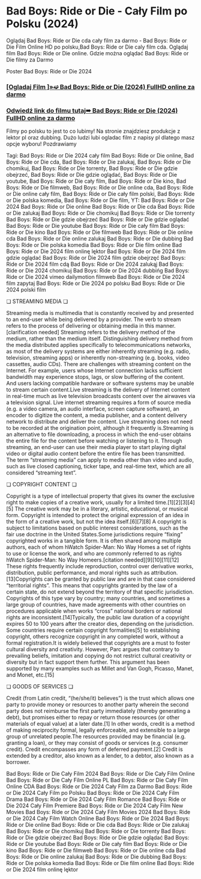 # Bad Boys: Ride or Die - Cały Film po Polsku (2024)
Oglądaj Bad Boys: Ride or Die cda cały film za darmo - Bad Boys: Ride or Die Film Online HD po polsku,Bad Boys: Ride or Die caly film cda. Oglądaj film Bad Boys: Ride or Die online. Gdzie można oglądać Bad Boys: Ride or Die filmy za Darmo

Poster Bad Boys: Ride or Die 2024

 <div class="markdown-heading" dir="auto"><h3 tabindex="-1" class="heading-element" dir="auto"><a href="https://cutt.ly/dejehA9C">[Ogladaj Film ]»➫ Bad Boys: Ride or Die (2024) FullHD online za darmo</a></h3></p>

<div class="markdown-heading" dir="auto"><h3 tabindex="-1" class="heading-element" dir="auto"><a href="https://cutt.ly/dejehA9C">Odwiedź link do filmu tutaj➠ Bad Boys: Ride or Die (2024) FullHD online za darmo</a></h3></p>


Filmy po polsku to jest to co lubimy! Na stronie znajdziesz produkcje z lektor pl oraz dubbing. Dużo ludzi lubi ogladac film z napisy pl dlatego masz opcje wyboru! Pozdrawiamy


Tagi: Bad Boys: Ride or Die 2024 cały film Bad Boys: Ride or Die online, Bad Boys: Ride or Die cda, Bad Boys: Ride or Die zalukaj, Bad Boys: Ride or Die chomikuj, Bad Boys: Ride or Die torrenty, Bad Boys: Ride or Die gdzie obejrzeć, Bad Boys: Ride or Die gdzie oglądać, Bad Boys: Ride or Die youtube, Bad Boys: Ride or Die cały film, Bad Boys: Ride or Die kino, Bad Boys: Ride or Die filmweb, Bad Boys: Ride or Die online cda, Bad Boys: Ride or Die online cały film, Bad Boys: Ride or Die cały film polski, Bad Boys: Ride or Die polska komedia, Bad Boys: Ride or Die film, YT: Bad Boys: Ride or Die 2024 Bad Boys: Ride or Die online Bad Boys: Ride or Die cda Bad Boys: Ride or Die zalukaj Bad Boys: Ride or Die chomikuj Bad Boys: Ride or Die torrenty Bad Boys: Ride or Die gdzie obejrzeć Bad Boys: Ride or Die gdzie oglądać Bad Boys: Ride or Die youtube Bad Boys: Ride or Die cały film Bad Boys: Ride or Die kino Bad Boys: Ride or Die filmweb Bad Boys: Ride or Die online cda Bad Boys: Ride or Die online zalukaj Bad Boys: Ride or Die dubbing Bad Boys: Ride or Die polska komedia Bad Boys: Ride or Die film online Bad Boys: Ride or Die 2024 film onlinę lęktor Bad Boys: Ride or Die 2024 film gdzie oglądać Bad Boys: Ride or Die 2024 film gdzie obejrzęć Bad Boys: Ride or Die 2024 film cdą Bad Boys: Ride or Die 2024 zalukąj Bad Boys: Ride or Die 2024 chomikuj Bad Boys: Ride or Die 2024 dubbińg Bad Boys: Ride or Die 2024 vimeo dailymotion filmweb Bad Boys: Ride or Die 2024 film zapytaj Bad Boys: Ride or Die 2024 po polsku Bad Boys: Ride or Die 2024 polski film


❏ STREAMING MEDIA ❏


Streaming media is multimedia that is constantly received by and presented to an end-user while being delivered by a provider. The verb to stream refers to the process of delivering or obtaining media in this manner.[clarification needed] Streaming refers to the delivery method of the medium, rather than the medium itself. Distinguishing delivery method from the media distributed applies specifically to telecommunications networks, as most of the delivery systems are either inherently streaming (e.g. radio, television, streaming apps) or inherently non-streaming (e.g. books, video cassettes, audio CDs). There are challenges with streaming content on the Internet. For example, users whose Internet connection lacks sufficient bandwidth may experience stops, lags, or slow buffering of the content. And users lacking compatible hardware or software systems may be unable to stream certain content.Live streaming is the delivery of Internet content in real-time much as live television broadcasts content over the airwaves via a television signal. Live internet streaming requires a form of source media (e.g. a video camera, an audio interface, screen capture software), an encoder to digitize the content, a media publisher, and a content delivery network to distribute and deliver the content. Live streaming does not need to be recorded at the origination point, although it frequently is.Streaming is an alternative to file downloading, a process in which the end-user obtains the entire file for the content before watching or listening to it. Through streaming, an end-user can use their media player to start playing digital video or digital audio content before the entire file has been transmitted. The term “streaming media” can apply to media other than video and audio, such as live closed captioning, ticker tape, and real-time text, which are all considered “streaming text”.


❏ COPYRIGHT CONTENT ❏


Copyright is a type of intellectual property that gives its owner the exclusive right to make copies of a creative work, usually for a limited time.[1][2][3][4][5] The creative work may be in a literary, artistic, educational, or musical form. Copyright is intended to protect the original expression of an idea in the form of a creative work, but not the idea itself.[6][7][8] A copyright is subject to limitations based on public interest considerations, such as the fair use doctrine in the United States.Some jurisdictions require “fixing” copyrighted works in a tangible form. It is often shared among multiple authors, each of whom hWatch Spider-Man: No Way Homes a set of rights to use or license the work, and who are commonly referred to as rights hWatch Spider-Man: No Way Homeers.[citation needed][9][10][11][12] These rights frequently include reproduction, control over derivative works, distribution, public performance, and moral rights such as attribution. [13]Copyrights can be granted by public law and are in that case considered “territorial rights”. This means that copyrights granted by the law of a certain state, do not extend beyond the territory of that specific jurisdiction. Copyrights of this type vary by country; many countries, and sometimes a large group of countries, have made agreements with other countries on procedures applicable when works “cross” national borders or national rights are inconsistent.[14]Typically, the public law duration of a copyright expires 50 to 100 years after the creator dies, depending on the jurisdiction. Some countries require certain copyright formalities[5] to establishing copyright, others recognize copyright in any completed work, without a formal registration.It is widely believed that copyrights are a must to foster cultural diversity and creativity. However, Parc argues that contrary to prevailing beliefs, imitation and copying do not restrict cultural creativity or diversity but in fact support them further. This argument has been supported by many examples such as Millet and Van Gogh, Picasso, Manet, and Monet, etc.[15]


❏ GOODS OF SERVICES ❏


Credit (from Latin credit, “(he/she/it) believes”) is the trust which allows one party to provide money or resources to another party wherein the second party does not reimburse the first party immediately (thereby generating a debt), but promises either to repay or return those resources (or other materials of equal value) at a later date.[1] In other words, credit is a method of making reciprocity formal, legally enforceable, and extensible to a large group of unrelated people.The resources provided may be financial (e.g. granting a loan), or they may consist of goods or services (e.g. consumer credit). Credit encompasses any form of deferred payment.[2] Credit is extended by a creditor, also known as a lender, to a debtor, also known as a borrower.


Bad Boys: Ride or Die Cały Film 2024
Bad Boys: Ride or Die Cały Film Online
Bad Boys: Ride or Die Cały Film Online PL
Bad Boys: Ride or Die Cały Film Online CDA
Bad Boys: Ride or Die 2024 Cały Film za Darmo
Bad Boys: Ride or Die 2024 Cały Film po Polsku
Bad Boys: Ride or Die 2024 Cały Film Drama
Bad Boys: Ride or Die 2024 Cały Film Romance
Bad Boys: Ride or Die 2024 Cały Film Premiere
Bad Boys: Ride or Die 2024 Cały Film New Movies
Bad Boys: Ride or Die 2024 Cały Film Movies 2024
Bad Boys: Ride or Die 2024 Cały Film Watch Online
Bad Boys: Ride or Die 2024
Bad Boys: Ride or Die online
Bad Boys: Ride or Die cda
Bad Boys: Ride or Die zalukaj
Bad Boys: Ride or Die chomikuj
Bad Boys: Ride or Die torrenty
Bad Boys: Ride or Die gdzie obejrzeć
Bad Boys: Ride or Die gdzie oglądać
Bad Boys: Ride or Die youtube
Bad Boys: Ride or Die cały film
Bad Boys: Ride or Die kino
Bad Boys: Ride or Die filmweb
Bad Boys: Ride or Die online cda
Bad Boys: Ride or Die online zalukaj
Bad Boys: Ride or Die dubbing
Bad Boys: Ride or Die polska komedia
Bad Boys: Ride or Die film online
Bad Boys: Ride or Die 2024 film onlinę lęktor
